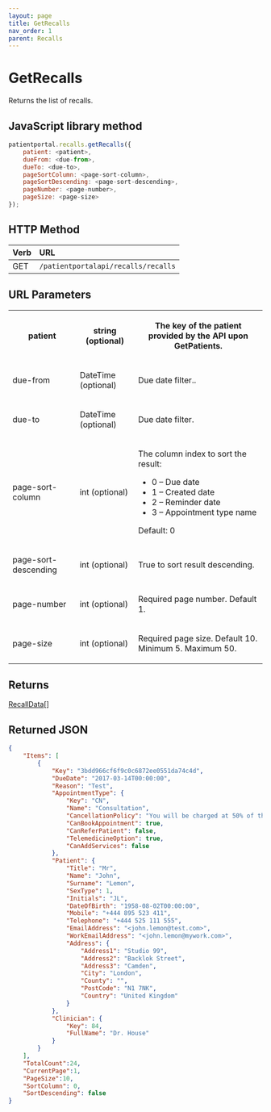 ```yaml
---
layout: page
title: GetRecalls
nav_order: 1
parent: Recalls
---
```


# GetRecalls

Returns the list of recalls.

## JavaScript library method

```javascript
patientportal.recalls.getRecalls({
    patient: <patient>,
    dueFrom: <due-from>,
    dueTo: <due-to>,
    pageSortColumn: <page-sort-column>,
    pageSortDescending: <page-sort-descending>,
    pageNumber: <page-number>,
    pageSize: <page-size>
});
```

## HTTP Method

| Verb | URL                                               |
|:-----|:--------------------------------------------------|
| GET | `/patientportalapi/recalls/recalls` |

## URL Parameters

<table><tbody><tr><th><p>patient</p></th><th><p>string (optional)</p></th><th><p>The key of the patient provided by the API upon GetPatients.</p></th></tr><tr><td><p>due-from</p></td><td><p>DateTime (optional)</p></td><td><p>Due date filter..</p></td></tr><tr><td><p>due-to</p></td><td><p>DateTime (optional)</p></td><td><p>Due date filter.</p></td></tr><tr><td><p>page-sort-column</p></td><td><p>int (optional)</p></td><td><p>The column index to sort the result:</p><ul><li>0 – Due date</li><li>1 – Created date</li><li>2 – Reminder date</li><li>3 – Appointment type name</li></ul><p>Default: 0</p></td></tr><tr><td><p>page-sort-descending</p></td><td><p>int (optional)</p></td><td><p>True to sort result descending.</p></td></tr><tr><td><p>page-number</p></td><td><p>int (optional)</p></td><td><p>Required page number. Default 1.</p></td></tr><tr><td><p>page-size</p></td><td><p>int (optional)</p></td><td><p>Required page size. Default 10. Minimum 5. Maximum 50.</p></td></tr></tbody></table>

## Returns

[RecallData](../objects-and-data-types/recalldata)[]

## Returned JSON

```json
{
    "Items": [
        {
            "Key": "3bdd966cf6f9c0c6872ee0551da74c4d",
            "DueDate": "2017-03-14T00:00:00",
            "Reason": "Test",
            "AppointmentType": {
                "Key": "CN",
                "Name": "Consultation",
                "CancellationPolicy": "You will be charged at 50% of the full price if you cancel the appointment within 72 hours. You will be charged at 90% of the full price if you do not turn up.",
                "CanBookAppointment": true,
                "CanReferPatient": false,
                "TelemedicineOption": true,
                "CanAddServices": false
            },
            "Patient": {
                "Title": "Mr",
                "Name": "John",
                "Surname": "Lemon",
                "SexType": 1,
                "Initials": "JL",
                "DateOfBirth": "1958-08-02T00:00:00",
                "Mobile": "+444 895 523 411",
                "Telephone": "+444 525 111 555",
                "EmailAddress": "<john.lemon@test.com>",
                "WorkEmailAddress": "<john.lemon@mywork.com>",
                "Address": {
                    "Address1": "Studio 99",
                    "Address2": "Backlok Street",
                    "Address3": "Camden",
                    "City": "London",
                    "County": "",
                    "PostCode": "N1 7NK",
                    "Country": "United Kingdom"
                }
            },
            "Clinician": {
                "Key": 84,
                "FullName": "Dr. House"
            }
        }
    ],
    "TotalCount":24,
    "CurrentPage":1,
    "PageSize":10,
    "SortColumn": 0,
    "SortDescending": false
}
```
